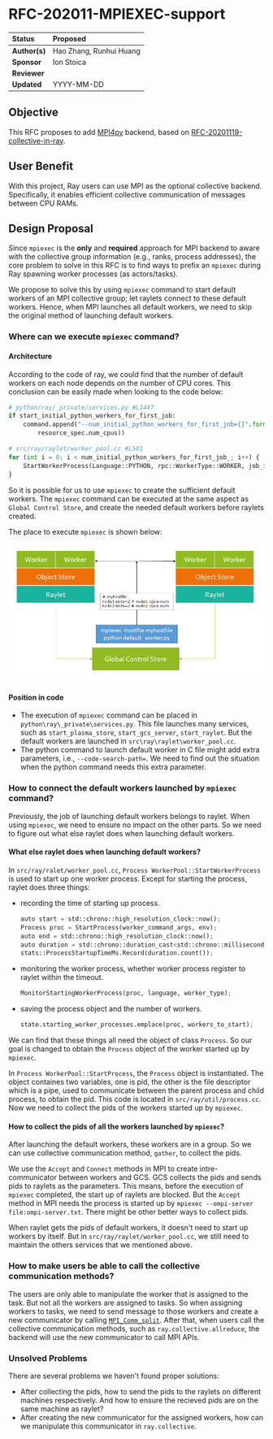 # RFC-202011-MPIEXEC-support

| Status        | Proposed      |
:-------------- |:---------------------------------------------------- |
| **Author(s)** | Hao Zhang, Runhui Huang |
| **Sponsor**   | Ion Stoica                 |
| **Reviewer**  | |
| **Updated**   | YYYY-MM-DD                                           |


## Objective

This RFC proposes to add [MPI4py](https://github.com/mpi4py/mpi4py) backend, based on [RFC-20201119-collective-in-ray](https://github.com/ray-project/RFC/blob/main/rfc-20201119-collective-in-ray/20201119-collective-in-ray.md).


## User Benefit

With this project, Ray users can use MPI as the optional collective backend. Specifically, it enables efficient collective communication of messages between CPU RAMs.

## Design Proposal

Since `mpiexec` is the **only** and **required** approach for MPI backend to aware with the collective group information (e.g., ranks, process addresses), the core problem to solve in this RFC is to find ways to prefix an `mpiexec` during Ray spawning worker processes (as actors/tasks).

We propose to solve this by using `mpiexec` command to start default workers of an MPI collective group; let raylets connect to these default workers. Hence, when MPI launches all default workers, we need to skip the original method of launching default workers.

### Where can we execute `mpiexec` command?

#### Architecture

According to the code of ray, we could find that the number of default workers on each node depends on the number of CPU cores. This conclusion can be easily made when looking to the code below:
```python
# python/ray/_private/services.py #L1447
if start_initial_python_workers_for_first_job:
    command.append("--num_initial_python_workers_for_first_job={}".format(
        resource_spec.num_cpus))
```
```python
# src/ray/raylet/worker_pool.cc #L501
for (int i = 0; i < num_initial_python_workers_for_first_job_; i++) {
    StartWorkerProcess(Language::PYTHON, rpc::WorkerType::WORKER, job_id);
}
```

So it is possible for us to use `mpiexec` to create the sufficient default workers. The `mpiexec` command can be executed at the same aspect as `Global Control Store`, and create the needed default workers before raylets created.

The place to execute `mpiexec` is shown below:

<p align="center"><img src="arch.jpg" width=600 /></p>


#### Position in code

- The execution of `mpiexec` command can be placed in `python\ray\_private\services.py`. This file launches many services, such as `start_plasma_store`, `start_gcs_server`, `start_raylet`. But the default workers are launched in `src\ray\raylet\worker_pool.cc`.
- The python command to launch default worker in C file might add extra parameters, i.e., `--code-search-path=`. We need to find out the situation when the python command needs this extra parameter.

### How to connect the default workers launched by `mpiexec` command?

Previously, the job of launching default workers belongs to raylet. When using `mpiexec`, we need to ensure no impact on the other parts. So we need to figure out what else raylet does when launching default workers.

#### What else raylet does when launching default workers?
In `src/ray/ralet/worker_pool.cc`, `Process WorkerPool::StartWorkerProcess` is used to start up one worker process. Except for starting the process, raylet does three things:
- recording the time of starting up process.
    ```python
    auto start = std::chrono::high_resolution_clock::now();
    Process proc = StartProcess(worker_command_args, env);
    auto end = std::chrono::high_resolution_clock::now();
    auto duration = std::chrono::duration_cast<std::chrono::milliseconds>(end - start);
    stats::ProcessStartupTimeMs.Record(duration.count());
    ```
- monitoring the worker process, whether worker process register to raylet within the timeout.
    ```python
    MonitorStartingWorkerProcess(proc, language, worker_type);
    ```
- saving the process object and the number of workers.
    ```python
    state.starting_worker_processes.emplace(proc, workers_to_start);
    ```
We can find that these things all need the object of class `Process`. So our goal is changed to obtain the `Process` object of the worker started up by `mpiexec`.

In `Process WorkerPool::StartProcess`, the `Process` object is instantiated. The object containes two variables, one is pid, the other is the file descriptor which is a pipe, used to communicate between the parent process and child process, to obtain the pid. This code is located in `src/ray/util/process.cc`. Now we need to collect the pids of the workers started up by `mpiexec`.

#### How to collect the pids of all the workers launched by `mpiexec`?

After launching the default workers, these workers are in a group. So we can use collective communication method, `gather`, to collect the pids.

We use the `Accept` and `Connect` methods in MPI to create intre-communicator between workers and GCS. GCS collects the pids and sends pids to raylets as the parameters. This means, before the execution of `mpiexec` completed, the start up of raylets are blocked. But the `Accept` method in MPI needs the process is started up by `mpiexec --ompi-server file:ompi-server.txt`. There might be other better ways to collect pids.

When raylet gets the pids of default workers, it doesn't need to start up workers by itself. But in `src/ray/raylet/worker_pool.cc`, we still need to maintain the others services that we mentioned above.

### How to make users be able to call the collective communication methods?

The users are only able to manipulate the worker that is assigned to the task. But not all the workers are assigned to tasks. So when assigning workers to tasks, we need to send message to those workers and create a new communicator by calling [`MPI_Comm_split`](https://www.open-mpi.org/doc/v3.0/man3/MPI_Comm_split.3.php). After that, when users call the collective communication methods, such as `ray.collective.allreduce`, the backend will use the new communicator to call MPI APIs.

### Unsolved Problems

There are several problems we haven't found proper solutions:
- After collecting the pids, how to send the pids to the raylets on different machines respectively. And how to ensure the recieved pids are on the same machine as raylet?
- After creating the new communicator for the assigned workers, how can we manipulate this communicator in `ray.collective`.

